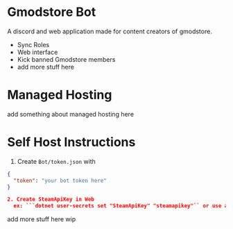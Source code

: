 # Gmodstore Bot

A discord and web application made for content creators of gmodstore.

- Sync Roles
- Web interface
- Kick banned Gmodstore members
- add more stuff here

# Managed Hosting
add something about managed hosting here

# Self Host Instructions

1. Create ``Bot/token.json`` with

```json
{
  "token": "your bot token here"
}

2. Create SteamApiKey in Web 
  ex: ```dotnet user-secrets set "SteamApiKey" "steamapikey"`` or use appsettings "SteamApiKey"
```
add more stuff here wip
